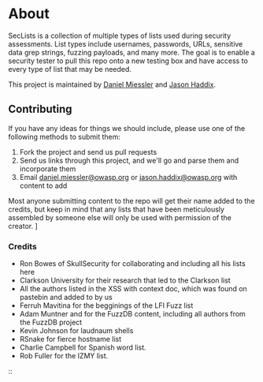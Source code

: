 # About

SecLists is a collection of multiple types of lists used during security assessments. List types include usernames, passwords, URLs, sensitive data grep strings, fuzzing payloads, and many more. The goal is to enable a security tester to pull this repo onto a new testing box and have access to every type of list that may be needed.

This project is maintained by [Daniel Miessler](http://www.danielmiessler.com/ "Daniel Miessler") and [Jason Haddix](http://www.securityaegis.com "Jason Haddix"). 

## Contributing

If you have any ideas for things we should include, please use one of the following methods to submit them:

1. Fork the project and send us pull requests
2. Send us links through this project, and we'll go and parse them and incorporate them
3. Email daniel.miessler@owasp.org or jason.haddix@owasp.org with content to add

Most anyone submitting content to the repo will get their name added to the credits, but keep in mind that any lists that have been meticulously assembled by someone else will only be used with permission of the creator. ]

### Credits

- Ron Bowes of SkullSecurity for collaborating and including all his lists here
- Clarkson University for their research that led to the Clarkson list
- All the authors listed in the XSS with context doc, which was found on pastebin and added to by us
- Ferruh Mavitina for the begginings of the LFI Fuzz list
- Adam Muntner and  for the FuzzDB content, including all authors from the FuzzDB project
- Kevin Johnson for laudnaum shells
- RSnake for fierce hostname list 
- Charlie Campbell for Spanish word list.
- Rob Fuller for the IZMY list.

::
